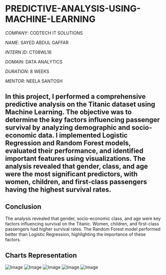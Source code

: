 # PREDICTIVE-ANALYSIS-USING-MACHINE-LEARNING

*COMPANY*: CODTECH IT SOLUTIONS

*NAME*: SAYED ABDUL GAFFAR

*INTERN ID*: CT08WL16

*DOMAIN*: DATA ANALYTICS

*DURATION*: 8 WEEKS

*MENTOR*: NEELA SANTOSH

## In this project, I performed a comprehensive predictive analysis on the Titanic dataset using Machine Learning. The objective was to determine the key factors influencing passenger survival by analyzing demographic and socio-economic data. I implemented Logistic Regression and Random Forest models, evaluated their performance, and identified important features using visualizations. The analysis revealed that gender, class, and age were the most significant predictors, with women, children, and first-class passengers having the highest survival rates.

## Conclusion
 The analysis revealed that gender, socio-economic class, and age were key factors influencing survival on the Titanic. Women, children, and first-class passengers had higher survival rates. The Random Forest model performed better than Logistic Regression, highlighting the importance of these factors.

 
## Charts Representation 
![Image](https://github.com/user-attachments/assets/49a96d77-09aa-4007-a10f-3494846fe827)
![Image](https://github.com/user-attachments/assets/e4cd133a-35bc-4352-a0bf-83cce8ee0e98)
![Image](https://github.com/user-attachments/assets/579c5b04-055d-4e85-98c1-c614e78b007d)
![Image](https://github.com/user-attachments/assets/ed749b56-71fd-44eb-99af-390025be7808)
![Image](https://github.com/user-attachments/assets/fc83dea3-3147-4ab2-8997-6fb8fe5e9102)
